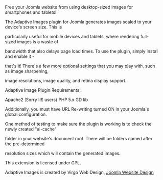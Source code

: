 Free your Joomla website from using desktop-sized images for smartphones and tablets!

The Adaptive Images plugin for Joomla generates images scaled to your device's screen size. This is 

particularly useful for mobile devices and tablets, where rendering full-sized images is a waste of 

bandwidth that also delays page load times. To use the plugin, simply install and enable it - 

that's it! There's a few more optional settings that you may play with, such as image sharpening, 

image resolutions, image quality, and retina display support.

Adaptive Image Plugin Requirements: 

Apache2 (Sorry IIS users)
PHP 5.x
GD lib 

Additionally, you must have URL Re-writing turned ON in your Joomla's global configuration. 

One method of testing to make sure the plugin is working is to check the newly created "ai-cache" 

folder in your website's document root. There will be folders named after the pre-determined 

resolution sizes which will contain the generated images. 

This extension is licensed under GPL.

Adaptive Images is created by Virgo Web Design, <a href="https://www.virgowebdesign.com">Joomla Website Design</a>